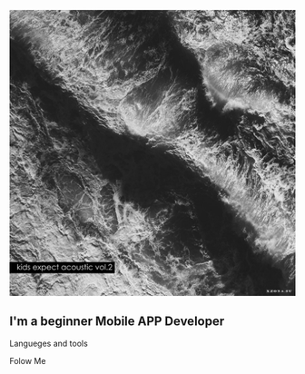 ![Header](https://github.com/shlembo598/shlembo598/blob/main/assets/header.jpg)

## I'm a beginner Mobile APP Developer

Langueges and tools

Folow Me